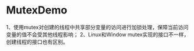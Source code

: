 # MutexDemo

1、使用mutex对创建的线程中共享部分变量的访问进行加锁处理，保障当前访问变量的值不会受其他线程影响；
2、Linux和Window mutex实现的接口不一样，创建线程的接口也有区别。
